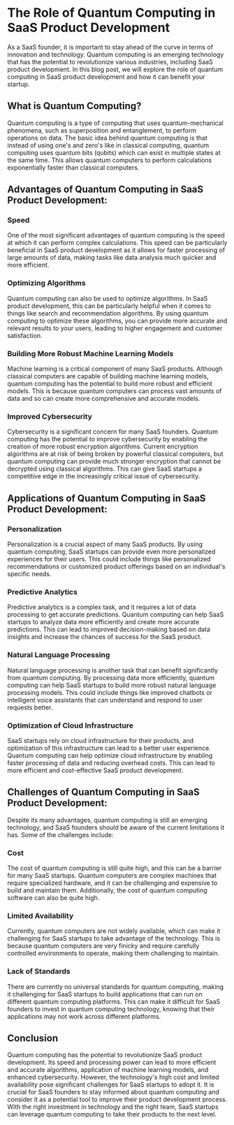 # The Role of Quantum Computing in SaaS Product Development

As a SaaS founder, it is important to stay ahead of the curve in terms of innovation and technology. Quantum computing is an emerging technology that has the potential to revolutionize various industries, including SaaS product development. In this blog post, we will explore the role of quantum computing in SaaS product development and how it can benefit your startup.

## What is Quantum Computing?

Quantum computing is a type of computing that uses quantum-mechanical phenomena, such as superposition and entanglement, to perform operations on data. The basic idea behind quantum computing is that instead of using one's and zero's like in classical computing, quantum computing uses quantum bits (qubits) which can exist in multiple states at the same time. This allows quantum computers to perform calculations exponentially faster than classical computers.

## Advantages of Quantum Computing in SaaS Product Development:

### Speed

One of the most significant advantages of quantum computing is the speed at which it can perform complex calculations. This speed can be particularly beneficial in SaaS product development as it allows for faster processing of large amounts of data, making tasks like data analysis much quicker and more efficient.

### Optimizing Algorithms

Quantum computing can also be used to optimize algorithms. In SaaS product development, this can be particularly helpful when it comes to things like search and recommendation algorithms. By using quantum computing to optimize these algorithms, you can provide more accurate and relevant results to your users, leading to higher engagement and customer satisfaction.

### Building More Robust Machine Learning Models

Machine learning is a critical component of many SaaS products. Although classical computers are capable of building machine learning models, quantum computing has the potential to build more robust and efficient models. This is because quantum computers can process vast amounts of data and so can create more comprehensive and accurate models.

### Improved Cybersecurity

Cybersecurity is a significant concern for many SaaS founders. Quantum computing has the potential to improve cybersecurity by enabling the creation of more robust encryption algorithms. Current encryption algorithms are at risk of being broken by powerful classical computers, but quantum computing can provide much stronger encryption that cannot be decrypted using classical algorithms. This can give SaaS startups a competitive edge in the increasingly critical issue of cybersecurity.

## Applications of Quantum Computing in SaaS Product Development:

### Personalization

Personalization is a crucial aspect of many SaaS products. By using quantum computing, SaaS startups can provide even more personalized experiences for their users. This could include things like personalized recommendations or customized product offerings based on an individual's specific needs.

### Predictive Analytics

Predictive analytics is a complex task, and it requires a lot of data processing to get accurate predictions. Quantum computing can help SaaS startups to analyze data more efficiently and create more accurate predictions. This can lead to improved decision-making based on data insights and increase the chances of success for the SaaS product.

### Natural Language Processing

Natural language processing is another task that can benefit significantly from quantum computing. By processing data more efficiently, quantum computing can help SaaS startups to build more robust natural language processing models. This could include things like improved chatbots or intelligent voice assistants that can understand and respond to user requests better.

### Optimization of Cloud Infrastructure

SaaS startups rely on cloud infrastructure for their products, and optimization of this infrastructure can lead to a better user experience. Quantum computing can help optimize cloud infrastructure by enabling faster processing of data and reducing overhead costs. This can lead to more efficient and cost-effective SaaS product development.

## Challenges of Quantum Computing in SaaS Product Development:

Despite its many advantages, quantum computing is still an emerging technology, and SaaS founders should be aware of the current limitations it has. Some of the challenges include:

### Cost

The cost of quantum computing is still quite high, and this can be a barrier for many SaaS startups. Quantum computers are complex machines that require specialized hardware, and it can be challenging and expensive to build and maintain them. Additionally, the cost of quantum computing software can also be quite high.

### Limited Availability

Currently, quantum computers are not widely available, which can make it challenging for SaaS startups to take advantage of the technology. This is because quantum computers are very finicky and require carefully controlled environments to operate, making them challenging to maintain.

### Lack of Standards

There are currently no universal standards for quantum computing, making it challenging for SaaS startups to build applications that can run on different quantum computing platforms. This can make it difficult for SaaS founders to invest in quantum computing technology, knowing that their applications may not work across different platforms.

## Conclusion

Quantum computing has the potential to revolutionize SaaS product development. Its speed and processing power can lead to more efficient and accurate algorithms, application of machine learning models, and enhanced cybersecurity. However, the technology's high cost and limited availability pose significant challenges for SaaS startups to adopt it. It is crucial for SaaS founders to stay informed about quantum computing and consider it as a potential tool to improve their product development process. With the right investment in technology and the right team, SaaS startups can leverage quantum computing to take their products to the next level.
